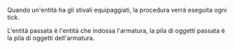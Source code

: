 Quando un'entità ha gli stivali equipaggiati, la procedura verrà eseguita ogni tick.

L'entità passata è l'entità che indossa l'armatura, la pila di oggetti passata è la pila di oggetti dell'armatura.